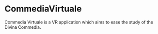 # CommediaVirtuale
Commedia Virtuale is a VR application which aims to ease the study of the Divina Commedia. 
